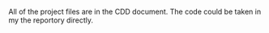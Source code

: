 All of the project files are in the CDD document. The code could be taken in my the reportory directly.
